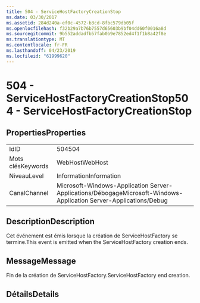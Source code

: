 ```yaml
---
title: 504 - ServiceHostFactoryCreationStop
ms.date: 03/30/2017
ms.assetid: 284d240a-ef0c-4572-b3cd-8fbc579db05f
ms.openlocfilehash: f32b29a7b76b7557d65603b9bf04dd60f0016a8d
ms.sourcegitcommit: 9b552addadfb57fab0b9e7852ed4f1f1b8a42f8e
ms.translationtype: MT
ms.contentlocale: fr-FR
ms.lasthandoff: 04/23/2019
ms.locfileid: "61999620"
---
```

# <a name="504---servicehostfactorycreationstop"></a><span data-ttu-id="1ce5e-102">504 - ServiceHostFactoryCreationStop</span><span class="sxs-lookup"><span data-stu-id="1ce5e-102">504 - ServiceHostFactoryCreationStop</span></span>
## <a name="properties"></a><span data-ttu-id="1ce5e-103">Properties</span><span class="sxs-lookup"><span data-stu-id="1ce5e-103">Properties</span></span>  
  
|||  
|-|-|  
|<span data-ttu-id="1ce5e-104">Id</span><span class="sxs-lookup"><span data-stu-id="1ce5e-104">ID</span></span>|<span data-ttu-id="1ce5e-105">504</span><span class="sxs-lookup"><span data-stu-id="1ce5e-105">504</span></span>|  
|<span data-ttu-id="1ce5e-106">Mots clés</span><span class="sxs-lookup"><span data-stu-id="1ce5e-106">Keywords</span></span>|<span data-ttu-id="1ce5e-107">WebHost</span><span class="sxs-lookup"><span data-stu-id="1ce5e-107">WebHost</span></span>|  
|<span data-ttu-id="1ce5e-108">Niveau</span><span class="sxs-lookup"><span data-stu-id="1ce5e-108">Level</span></span>|<span data-ttu-id="1ce5e-109">Information</span><span class="sxs-lookup"><span data-stu-id="1ce5e-109">Information</span></span>|  
|<span data-ttu-id="1ce5e-110">Canal</span><span class="sxs-lookup"><span data-stu-id="1ce5e-110">Channel</span></span>|<span data-ttu-id="1ce5e-111">Microsoft-Windows-Application Server-Applications/Débogage</span><span class="sxs-lookup"><span data-stu-id="1ce5e-111">Microsoft-Windows-Application Server-Applications/Debug</span></span>|  
  
## <a name="description"></a><span data-ttu-id="1ce5e-112">Description</span><span class="sxs-lookup"><span data-stu-id="1ce5e-112">Description</span></span>  
 <span data-ttu-id="1ce5e-113">Cet événement est émis lorsque la création de ServiceHostFactory se termine.</span><span class="sxs-lookup"><span data-stu-id="1ce5e-113">This event is emitted when the ServiceHostFactory creation ends.</span></span>  
  
## <a name="message"></a><span data-ttu-id="1ce5e-114">Message</span><span class="sxs-lookup"><span data-stu-id="1ce5e-114">Message</span></span>  
 <span data-ttu-id="1ce5e-115">Fin de la création de ServiceHostFactory.</span><span class="sxs-lookup"><span data-stu-id="1ce5e-115">ServiceHostFactory end creation.</span></span>  
  
## <a name="details"></a><span data-ttu-id="1ce5e-116">Détails</span><span class="sxs-lookup"><span data-stu-id="1ce5e-116">Details</span></span>

